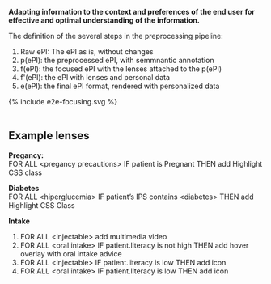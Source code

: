 **Adapting information to the context and preferences of the end user for effective and optimal understanding of the information.**


The definition of the several steps in the preprocessing pipeline:
1. Raw ePI: The ePI as is, without changes
2. p(ePI): the preprocessed ePI, with semmnantic annotation
3. f(ePI): the focused ePI with the lenses attached to the p(ePI)
4. f'(ePI): the ePI with lenses and personal data
5. e(ePI): the final ePI format, rendered with personalized data

<div>{% include e2e-focusing.svg %}</div>
<br clear="all"/>

## Example lenses

**Pregancy:**  
FOR ALL \<pregancy precautions\> IF patient is Pregnant THEN add Highlight CSS class

**Diabetes**  
FOR ALL \<hiperglucemia\> IF patient’s IPS contains \<diabetes\>  THEN add Highlight CSS Class

**Intake**  
1. FOR ALL \<injectable\> add multimedia video
2. FOR ALL \<oral intake\> IF patient.literacy is not high THEN add hover overlay with oral intake advice
3. FOR ALL \<injectable\> IF patient.literacy is low THEN add icon 
4. FOR ALL \<oral intake\> IF patient.literacy is low THEN add icon
